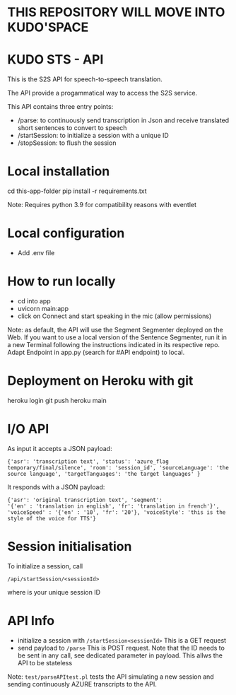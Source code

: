 # THIS REPOSITORY WILL MOVE INTO KUDO'SPACE

# KUDO STS - API

This is the S2S API for speech-to-speech translation.

The API provide a progammatical way to access the S2S service.

This API contains three entry points:

- /parse: to continuously send transcription in Json and receive translated short sentences to convert to speech
- /startSession: to initialize a session with a unique ID
- /stopSession: to flush the session

# Local installation

cd this-app-folder
pip install -r requirements.txt

Note: Requires python 3.9 for compatibility reasons with eventlet

# Local configuration

- Add .env file

# How to run locally

- cd into app
- uvicorn main:app
- click on Connect and start speaking in the mic (allow permissions)

Note: as default, the API will use the Segment Segmenter deployed on the Web. If you want to use a local version of the Sentence Segmenter, run it in a new Terminal following the instructions indicated in its respective repo. Adapt Endpoint in app.py (search for #API endpoint) to local.

# Deployment on Heroku with git

heroku login
git push heroku main

# I/O API

As input it accepts a JSON payload:

```
{'asr': 'transcription text', 'status': 'azure_flag
temporary/final/silence', 'room': 'session_id', 'sourceLanguage': 'the
source language', 'targetTanguages': 'the target languages' }
```

It responds with a JSON payload:

```
{'asr': 'original transcription text', 'segment':
'{'en' : 'translation in english', 'fr': 'translation in french'}',
'voiceSpeed' : '{'en' : '10', 'fr': '20'}, 'voiceStyle': 'this is the style of the voice for TTS'}
```

# Session initialisation

To initialize a session, call

```
/api/startSession/<sessionId>
```

where <sessionId> is your unique session ID

# API Info

- initialize a session with `/startSession<sessionId>` This is a GET request
- send payload to `/parse` This is POST request. Note that the ID needs to be sent in any call, see dedicated parameter in payload. This allws the API to be stateless

Note: `test/parseAPItest.pl` tests the API simulating a new session and sending continuously AZURE transcripts to the API.
